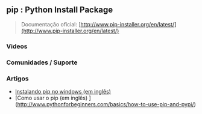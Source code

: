 ## pip : Python Install Package

> Documentação oficial: [http://www.pip-installer.org/en/latest/](http://www.pip-installer.org/en/latest/)

### Videos

### Comunidades / Suporte

### Artigos

* [Instalando pip no windows (em inglês) ](http://docs.python-guide.org/en/latest/starting/install/win/)
* [Como usar o pip (em inglês) ] (http://www.pythonforbeginners.com/basics/how-to-use-pip-and-pypi/)
